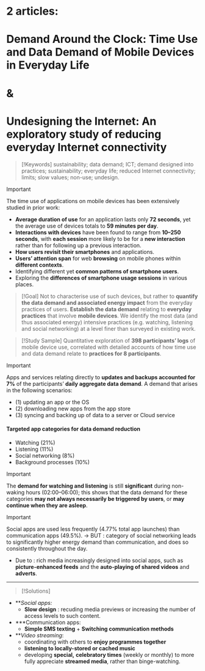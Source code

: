 # 2 articles:

# Demand Around the Clock: Time Use and Data Demand of Mobile Devices in Everyday Life
# &
# Undesigning the Internet: An exploratory study of reducing everyday Internet connectivity


>[!Keywords]
>sustainability; data demand; ICT; demand designed into practices; sustainability; everyday life; reduced Internet connectivity; limits; slow values; non-use; undesign.


>[!Important]
>The time use of applications on mobile devices has been extensively studied in prior work:
>- **Average duration of use** for an application lasts only **72 seconds**, yet the average use of devices totals to **59 minutes per day**.
>- **Interactions with devices** have been found to range from **10–250 seconds**, with **each session** more likely to be for a **new interaction** rather than for following up a previous interaction.
>- **How users revisit their smartphones** and applications.
>- **Users’ attention span** for web **browsing** on mobile phones within **different contexts**.
>- Identifying different yet **common patterns of smartphone users**.
>- Exploring the **differences of smartphone usage sessions** in various places.

>[!Goal]
>Not to characterise use of such devices, but rather to **quantify the data demand and associated energy impact** from the everyday practices of users.
>**Establish the data demand** relating to **everyday practices** that involve **mobile devices**. We identify the most data (and thus associated energy) intensive practices (e.g. watching, listening and social networking) at a level finer than surveyed in existing work.

>[!Study Sample]
>Quantitative exploration of **398 participants’ logs** of mobile device use, correlated with detailed accounts of how time use and data demand relate to **practices for 8 participants**.


>[!Important]
>Apps and services relating directly to **updates and backups accounted for 7%** of the participants’ **daily aggregate data demand**.
>A demand that arises in the following scenarios:
>- (1) updating an app or the OS
>- (2) downloading new apps from the app store
>- (3) syncing and backing up of data to a server or Cloud service


#### Targeted app categories for data demand reduction

- Watching (21%)
- Listening (11%)
- Social networking (8%)
- Background processes (10%)

>[!Important]
>The **demand for watching and listening** is still **significant** during non-waking hours (02:00–06:00); this shows that the data demand for these categories **may not always necessarily be triggered by users**, or **may continue when they are asleep**.

>[!Important]
>Social apps are used less frequently (4.77% total app launches) than communication apps (49.5%).
>-> BUT : category of social networking leads to significantly higher energy demand than communication, and does so consistently throughout the day.
>-  Due to : rich media increasingly designed into social apps, such as **picture-enhanced feeds** and the **auto-playing of shared videos** and **adverts**.

----

>[!Solutions]

- ***Social apps:*
	- **Slow design** : recuding media previews or increasing the number of access levels to such content.
- ***Communication apps:
	- **Simple SMS texting** + **Switching communication methods**
- ***Video streaming*:
	- coordinating with others to **enjoy programmes together**
	- **listening to locally-stored or cached music**
	- developing **special,** **celebratory times** (weekly or monthly) to more fully appreciate **streamed media**, rather than binge-watching.



